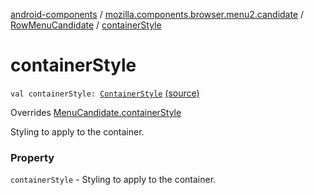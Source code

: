 [android-components](../../index.md) / [mozilla.components.browser.menu2.candidate](../index.md) / [RowMenuCandidate](index.md) / [containerStyle](./container-style.md)

# containerStyle

`val containerStyle: `[`ContainerStyle`](../-container-style/index.md) [(source)](https://github.com/mozilla-mobile/android-components/blob/master/components/browser/menu2/src/main/java/mozilla/components/browser/menu2/candidate/MenuCandidate.kt#L89)

Overrides [MenuCandidate.containerStyle](../-menu-candidate/container-style.md)

Styling to apply to the container.

### Property

`containerStyle` - Styling to apply to the container.